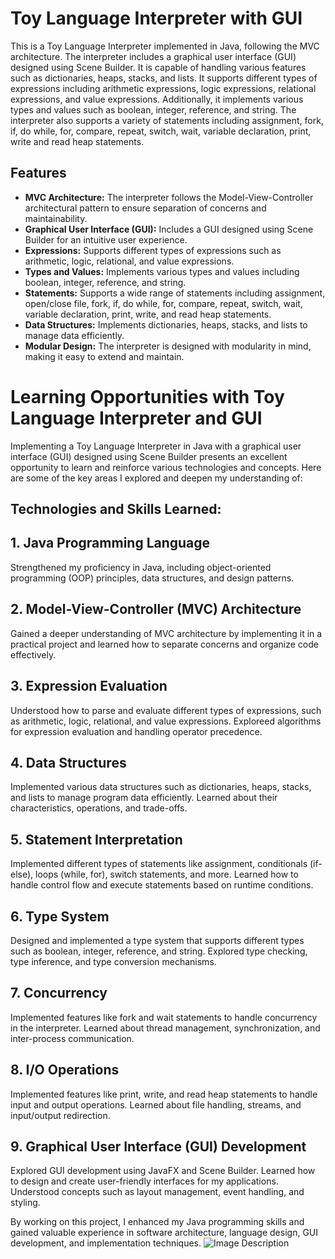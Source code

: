# Toy Language Interpreter with GUI

This is a Toy Language Interpreter implemented in Java, following the MVC architecture. The interpreter includes a graphical user interface (GUI) designed using Scene Builder. It is capable of handling various features such as dictionaries, heaps, stacks, and lists. It supports different types of expressions including arithmetic expressions, logic expressions, relational expressions, and value expressions. Additionally, it implements various types and values such as boolean, integer, reference, and string. The interpreter also supports a variety of statements including assignment, fork, if, do while, for, compare, repeat, switch, wait, variable declaration, print, write and read heap statements.

## Features

- **MVC Architecture:** The interpreter follows the Model-View-Controller architectural pattern to ensure separation of concerns and maintainability.
- **Graphical User Interface (GUI):** Includes a GUI designed using Scene Builder for an intuitive user experience.
- **Expressions:** Supports different types of expressions such as arithmetic, logic, relational, and value expressions.
- **Types and Values:** Implements various types and values including boolean, integer, reference, and string.
- **Statements:** Supports a wide range of statements including assignment, open/close file, fork, if, do while, for, compare, repeat, switch, wait, variable declaration, print, write, and read heap statements.
- **Data Structures:** Implements dictionaries, heaps, stacks, and lists to manage data efficiently.
- **Modular Design:** The interpreter is designed with modularity in mind, making it easy to extend and maintain.

# Learning Opportunities with Toy Language Interpreter and GUI

Implementing a Toy Language Interpreter in Java with a graphical user interface (GUI) designed using Scene Builder presents an excellent opportunity to learn and reinforce various technologies and concepts. Here are some of the key areas I explored and deepen my understanding of:

## Technologies and Skills Learned:
## 1. Java Programming Language
Strengthened my proficiency in Java, including object-oriented programming (OOP) principles, data structures, and design patterns.

## 2. Model-View-Controller (MVC) Architecture
Gained a deeper understanding of MVC architecture by implementing it in a practical project and learned how to separate concerns and organize code effectively.

## 3. Expression Evaluation
Understood how to parse and evaluate different types of expressions, such as arithmetic, logic, relational, and value expressions. Exploreed algorithms for expression evaluation and handling operator precedence.

## 4. Data Structures
Implemented various data structures such as dictionaries, heaps, stacks, and lists to manage program data efficiently. Learned about their characteristics, operations, and trade-offs.

## 5. Statement Interpretation
Implemented different types of statements like assignment, conditionals (if-else), loops (while, for), switch statements, and more. Learned how to handle control flow and execute statements based on runtime conditions.

## 6. Type System
Designed and implemented a type system that supports different types such as boolean, integer, reference, and string. Explored type checking, type inference, and type conversion mechanisms.

## 7. Concurrency
Implemented features like fork and wait statements to handle concurrency in the interpreter. Learned about thread management, synchronization, and inter-process communication.

## 8. I/O Operations
Implemented features like print, write, and read heap statements to handle input and output operations. Learned about file handling, streams, and input/output redirection.

## 9. Graphical User Interface (GUI) Development
Explored GUI development using JavaFX and Scene Builder. Learned how to design and create user-friendly interfaces for my applications. Understood concepts such as layout management, event handling, and styling.

By working on this project, I enhanced my Java programming skills and  gained valuable experience in software architecture, language design, GUI development, and implementation techniques.
![Image Description](https://imgur.com/emWu234)





